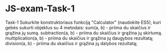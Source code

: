 # JS-exam-Task-1
Task-1
Sukurkite konstruktoriaus funkciją "Calculator" (naudokite ES5), kuri gebės sukurti objektus su 4 metodais:
sum(a, b) - priima du skaičius ir grąžina jų sumą.
subtraction(a, b) - priima du skaičius ir grąžina jų skirtumą.
multiplication(a, b) - priima du skaičius ir grąžina jų daugybos rezultatą;
division(a, b) - priima du skaičius ir grąžina jų dalybos rezultatą;
